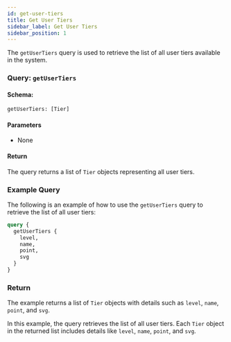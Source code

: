 ```yaml
---
id: get-user-tiers
title: Get User Tiers
sidebar_label: Get User Tiers
sidebar_position: 1
---
```


The `getUserTiers` query is used to retrieve the list of all user tiers available in the system.

### Query: `getUserTiers`

#### Schema:
```graphql
getUserTiers: [Tier]
```

#### Parameters

- None

#### Return

The query returns a list of `Tier` objects representing all user tiers.

### Example Query

The following is an example of how to use the `getUserTiers` query to retrieve the list of all user tiers:

```graphql
query {
  getUserTiers {
    level,
    name,
    point,
    svg
  }
}
```

### Return

The example returns a list of `Tier` objects with details such as `level`, `name`, `point`, and `svg`.

In this example, the query retrieves the list of all user tiers. Each `Tier` object in the returned list includes details like `level`, `name`, `point`, and `svg`.